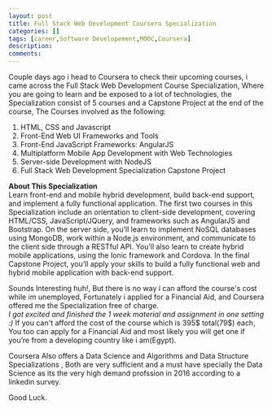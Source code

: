 ```yaml
---
layout: post
title: Full Stack Web Development Coursera Specialization
categories: []
tags: [career,Software Developement,MOOC,Coursera]
description: 
comments:
---
```

<p>
Couple days ago i head to Coursera to check their upcoming courses, i came across the Full Stack Web Development Course Specialization, Where you are going to learn and be exposed to a lot of technologies, the Specialization consist of 5 courses and a Capstone Project at the end of the course, The Courses involved as the following:<br>
<ol>
	<li>HTML, CSS and Javascript</li>
	<li>Front-End Web UI Frameworks and Tools</li>
	<li>Front-End JavaScript Frameworks: AngularJS</li>
	<li>Multiplatform Mobile App Development with Web Technologies</li>
	<li>Server-side Development with NodeJS</li>
	<li>Full Stack Web Development Specialization Capstone Project</li>
</ol>
</p>
<p>
 	<strong>About This Specialization</strong><br>
Learn front-end and mobile hybrid development, build back-end support, and implement a fully functional application.
The first two courses in this Specialization include an orientation to client-side development, covering HTML/CSS, JavaScript/JQuery, and frameworks such as AngularJS and Bootstrap. On the server side, you’ll learn to implement NoSQL databases using MongoDB, work within a Node.js environment, and communicate to the client side through a RESTful API. You’ll also learn to create hybrid mobile applications, using the Ionic framework and Cordova. In the final Capstone Project, you’ll apply your skills to build a fully functional web and hybrid mobile application with back-end support.
</p>
<p>
	Sounds Interesting huh!, But there is no way i can afford the course's cost while im unemployed, Fortunately i applied for a Financial Aid, and Coursera offered me the Specialization free of charge.<br> <em>I got excited and finished the 1 week material and assignment in one setting :)</em>
	If you can't afford the cost of the course which is 395$ total(79$) each, You too can apply for a Financial Aid and most likely you will get one if you’re from a developing country like i am(Egypt).
</p>
<p>
	Coursera Also offers a Data Science and Algorithms and Data Structure Specializations , Both are very sufficient and a must have specially the Data Science as its the very high demand profssion in 2016 according to a linkedin survey.
</p>
Good Luck.



